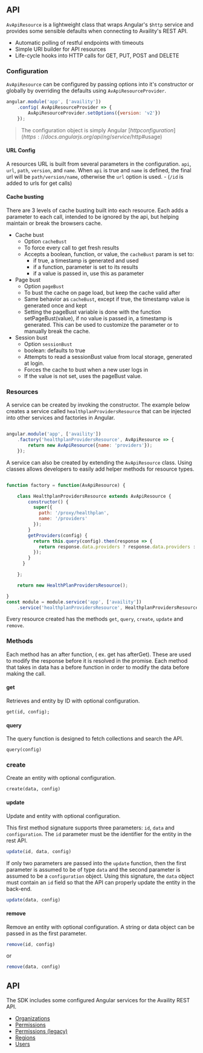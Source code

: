 ## API

`AvApiResource` is a lightweight class that wraps Angular's `$http` service and provides some sensible defaults when connecting to Availity's REST API.

* Automatic polling of restful endpoints with timeouts
* Simple URI builder for API resources
* Life-cycle hooks into HTTP calls for GET, PUT, POST and DELETE

### Configuration

`AvApiResource` can be configured by passing options into it's constructor or globally by overriding the defaults using `AvApiResourceProvider`.  

```javascript
angular.module('app', ['availity'])
    .config( AvApiResourceProvider => {
        AvApiResourceProvider.setOptions({version: 'v2'})
    });
```

> The configuration object is simply Angular [$http configuration](https://docs.angularjs.org/api/ng/service/$http#usage)

#### URL Config

A resources URL is built from several parameters in the configuration. `api`, `url`, `path`, `version`, and `name`.
When `api` is true and `name` is defined, the final url will be `path/version/name`, otherwise the `url` option is used.  - (`/id` is added to urls for get calls)

#### Cache busting

There are 3 levels of cache busting built into each resource. Each adds a parameter to each call, intended to be ignored by the api, but helping maintain or break the browsers cache.

* Cache bust
  - Option `cacheBust`
  - To force every call to get fresh results
  - Accepts a boolean, function, or value, the `cacheBust` param is set to:
    - if true, a timestamp is generated and used
    - if a function, parameter is set to its results
    - if a value is passed in, use this as parameter
* Page bust
  - Option `pageBust`
  - To bust the cache on page load, but keep the cache valid after
  - Same behavior as `cacheBust`, except if true, the timestamp value is generated once and kept
  - Setting the pageBust variable is done with the function setPageBust(value), if no value is passed in, a timestamp is generated. This can be used to customize the parameter or to manually break the cache.
* Session bust
  - Option `sessionBust`
  - boolean: defaults to true
  - Attempts to read a sessionBust value from local storage, generated at login.
  - Forces the cache to bust when a new user logs in
  - If the value is not set, uses the pageBust value.


### Resources

A service can be created by invoking the constructor.  The example below creates a service called `healthplanProvidersResource` that can be injected into other services and factories in Angular.

```javascript

angular.module('app', ['availity'])
    .factory('healthplanProvidersResource', AvApiResource => {        
        return new AvApiResource({name: 'providers'});
    });
```

A service can also be created by extending the `AvApiResource` class.  Using classes allows developers to easily add helper methods for resource types.

```javascript

function factory = function(AvApiResource) {

    class HealthplanProvidersResource extends AvApiResource {
        constructor() {
          super({
            path: '/proxy/healthplan',
            name: '/providers'
          });
        }
        getProviders(config) {
          return this.query(config).then(response => {
            return response.data.providers ? response.data.providers : response.data;
          });
        }
      }

    };

    return new HealthPlanProvidersResource();

}
const module = module.service('app', ['availity'])
    .service('healthplanProvidersResource', HealthplanProvidersResource);
```

Every resource created has the methods `get`, `query`, `create`, `update` and `remove`.

### Methods

Each method has an after function, ( ex. get has afterGet). These are used to modify the response before it is resolved in the promise.
Each method that takes in data has a before function in order to modify the data before making the call. 

#### get

Retrieves and entity by ID with optional configuration.

```
get(id, config);
```

#### query

The query function is designed to fetch collections and search the API.  

```
query(config)
```

### create

Create an entity with optional configuration.

```
create(data, config)
```

#### update

Update and entity with optional configuration.  

This first method signature supports three parameters: `id`, `data` and `configuration`.  The `id` parameter must be the identifier for the entity in the rest API.

```js
update(id, data, config)
```

If only two parameters are passed into the `update` function, then the first parameter is assumed to be of type `data` and the second parameter is assumed to be a `configuration` object.  Using this signature, the `data` object must contain an `id` field so that the API can properly update the entity in the back-end.

```js
update(data, config)
```

#### remove

Remove an entity with optional configuration.  A string or data object can be passed in as the first parameter.  

```js
remove(id, config)
```

or

```js
remove(data, config)
```


## API

The SDK includes some configured Angular services for the Availity REST API.

* [Organizations](docs/organizations.md)
* [Permissions](docs/permissions.md)
* [Permissions (legacy)](docs/permissions.md)
* [Regions](docs/regions.md)
* [Users](docs/users.md)
